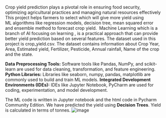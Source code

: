 Crop yield prediction plays a pivotal role in ensuring food security, optimizing agricultural practices and managing natural resources effectively
This project helps farmers to select which will give more yield using ML algorithms like regression models, decision tree, mean squared error and ensemble method to forecast crop yield. 
Machine Learning which is a branch of AI focusing on learning , is a practical approach that can provide better yield prediction based on several features.
The dataset used in this project is crop_yield.csv. The dataset contains information about Crop Year, Area, Estimated yield, Fertilizer, Pesticide, Annual rainfall, Name of the crop and 
the state.

**Data Preprocessing Tools:** Software tools like Pandas, NumPy, and scikit-learn are used for data cleaning, transformation, and feature engineering.
**Python Libraries:** Libraries like seaborn, numpy, pandas, matplotlib are commonly used to build and train ML models.
**Integrated Development Environments (IDEs):** IDEs like Jupyter Notebook, PyCharm are used for coding, experimentation, and model development.

The ML code is written in Jupyter notebook and the html code in Pycharm Community Edition.
We have predicted the yield using **Decision Trees**.
Yield is calculated in terms of tonnes.
![image](https://github.com/KUNISETTYSAISWETHA/enhancedyield/assets/126277396/6dab0914-cb2e-4ccf-ae89-c73cb5933c9a)

